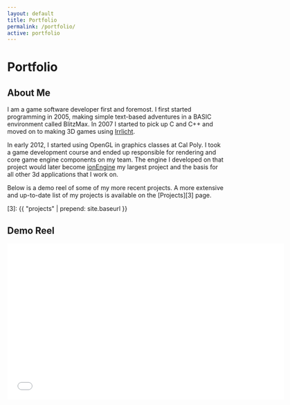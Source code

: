 ```yaml
---
layout: default
title: Portfolio
permalink: /portfolio/
active: portfolio
---
```


# Portfolio

## About Me

I am a game software developer first and foremost. I first started programming in 2005,
making simple text-based adventures in a BASIC environment called BlitzMax. In 2007 I
started to pick up C and C++ and moved on to making 3D games using [Irrlicht][1].

In early 2012, I started using OpenGL in graphics classes at Cal Poly. I took a game
development course and ended up responsible for rendering and core game engine components
on my team. The engine I developed on that project would later become [ionEngine][2] my
largest project and the basis for all other 3d applications that I work on.

Below is a demo reel of some of my more recent projects. A more extensive and up-to-date
list of my projects is available on the [Projects][3] page.

[1]: http://irrlicht.sourceforge.net/
[2]: http://www.ionengine3d.com/
[3]: {{ "projects" | prepend: site.baseurl }}

## Demo Reel

<div class="video-container">
  <iframe width="640" height="360" src="//www.youtube.com/embed/dwiQE7jKPGk?rel=0" frameborder="0" allowfullscreen></iframe>
</div>
